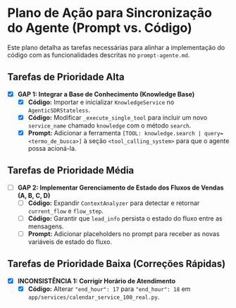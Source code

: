 # Plano de Ação para Sincronização do Agente (Prompt vs. Código)

Este plano detalha as tarefas necessárias para alinhar a implementação do código com as funcionalidades descritas no `prompt-agente.md`.

## Tarefas de Prioridade Alta

- [x] **GAP 1: Integrar a Base de Conhecimento (Knowledge Base)**
    - [x] **Código:** Importar e inicializar `KnowledgeService` no `AgenticSDRStateless`.
    - [x] **Código:** Modificar `_execute_single_tool` para incluir um novo `service_name` chamado `knowledge` com o método `search`.
    - [x] **Prompt:** Adicionar a ferramenta `[TOOL: knowledge.search | query=<termo_de_busca>]` à seção `<tool_calling_system>` para que o agente possa acioná-la.

## Tarefas de Prioridade Média

- [ ] **GAP 2: Implementar Gerenciamento de Estado dos Fluxos de Vendas (A, B, C, D)**
    - [ ] **Código:** Expandir `ContextAnalyzer` para detectar e retornar `current_flow` e `flow_step`.
    - [ ] **Código:** Garantir que `lead_info` persista o estado do fluxo entre as mensagens.
    - [ ] **Prompt:** Adicionar placeholders no prompt para receber as novas variáveis de estado do fluxo.

## Tarefas de Prioridade Baixa (Correções Rápidas)

- [x] **INCONSISTÊNCIA 1: Corrigir Horário de Atendimento**
    - [x] **Código:** Alterar `"end_hour": 17` para `"end_hour": 18` em `app/services/calendar_service_100_real.py`.